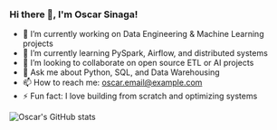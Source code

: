 ### Hi there 👋, I'm Oscar Sinaga!

- 🔭 I’m currently working on Data Engineering & Machine Learning projects  
- 🌱 I’m currently learning PySpark, Airflow, and distributed systems  
- 👯 I’m looking to collaborate on open source ETL or AI projects  
- 💬 Ask me about Python, SQL, and Data Warehousing  
- 📫 How to reach me: oscar.email@example.com  
- ⚡ Fun fact: I love building from scratch and optimizing systems  

![Oscar's GitHub stats](https://github-readme-stats.vercel.app/api?username=oscarsinaga&show_icons=true&theme=tokyonight)
